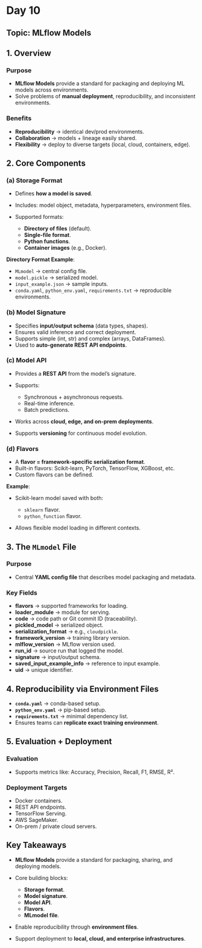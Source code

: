 # Day 10

## Topic: MLflow Models

## 1. Overview

### Purpose

* **MLflow Models** provide a standard for packaging and deploying ML models across environments.
* Solve problems of **manual deployment**, reproducibility, and inconsistent environments.

### Benefits

* **Reproducibility** → identical dev/prod environments.
* **Collaboration** → models + lineage easily shared.
* **Flexibility** → deploy to diverse targets (local, cloud, containers, edge).


## 2. Core Components

### (a) Storage Format

* Defines **how a model is saved**.
* Includes: model object, metadata, hyperparameters, environment files.
* Supported formats:

  * **Directory of files** (default).
  * **Single-file format**.
  * **Python functions**.
  * **Container images** (e.g., Docker).

**Directory Format Example**:

* `MLmodel` → central config file.
* `model.pickle` → serialized model.
* `input_example.json` → sample inputs.
* `conda.yaml`, `python_env.yaml`, `requirements.txt` → reproducible environments.

### (b) Model Signature

* Specifies **input/output schema** (data types, shapes).
* Ensures valid inference and correct deployment.
* Supports simple (int, str) and complex (arrays, DataFrames).
* Used to **auto-generate REST API endpoints**.

### (c) Model API

* Provides a **REST API** from the model’s signature.
* Supports:

  * Synchronous + asynchronous requests.
  * Real-time inference.
  * Batch predictions.
* Works across **cloud, edge, and on-prem deployments**.
* Supports **versioning** for continuous model evolution.


### (d) Flavors

* A **flavor = framework-specific serialization format**.
* Built-in flavors: Scikit-learn, PyTorch, TensorFlow, XGBoost, etc.
* Custom flavors can be defined.

**Example**:

* Scikit-learn model saved with both:

  * `sklearn` flavor.
  * `python_function` flavor.
* Allows flexible model loading in different contexts.


## 3. The `MLmodel` File

### Purpose

* Central **YAML config file** that describes model packaging and metadata.

### Key Fields

* **flavors** → supported frameworks for loading.
* **loader\_module** → module for serving.
* **code** → code path or Git commit ID (traceability).
* **pickled\_model** → serialized object.
* **serialization\_format** → e.g., `cloudpickle`.
* **framework\_version** → training library version.
* **mlflow\_version** → MLflow version used.
* **run\_id** → source run that logged the model.
* **signature** → input/output schema.
* **saved\_input\_example\_info** → reference to input example.
* **uid** → unique identifier.


## 4. Reproducibility via Environment Files

* **`conda.yaml`** → conda-based setup.
* **`python_env.yaml`** → pip-based setup.
* **`requirements.txt`** → minimal dependency list.
* Ensures teams can **replicate exact training environment**.


## 5. Evaluation + Deployment

### Evaluation

* Supports metrics like: Accuracy, Precision, Recall, F1, RMSE, R².

### Deployment Targets

* Docker containers.
* REST API endpoints.
* TensorFlow Serving.
* AWS SageMaker.
* On-prem / private cloud servers.


## Key Takeaways

* **MLflow Models** provide a standard for packaging, sharing, and deploying models.
* Core building blocks:

  * **Storage format**.
  * **Model signature**.
  * **Model API**.
  * **Flavors**.
  * **MLmodel file**.
* Enable reproducibility through **environment files**.
* Support deployment to **local, cloud, and enterprise infrastructures**.
